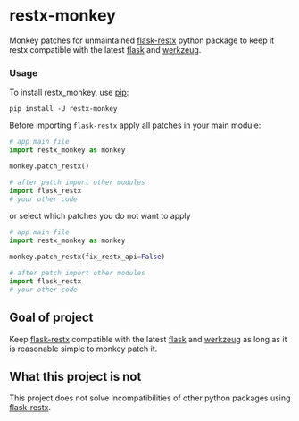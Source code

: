 # restx-monkey

Monkey patches for unmaintained [flask-restx](https://github.com/python-restx/flask-restx) python package to keep it
restx compatible with the latest [flask](https://github.com/pallets/flask) and [werkzeug](https://github.com/pallets/werkzeug).

### Usage

To install restx_monkey, use [pip](https://pip.pypa.io/en/stable/):

```shell
pip install -U restx-monkey
```

Before importing `flask-restx` apply all patches in your main module:

```python
# app main file
import restx_monkey as monkey

monkey.patch_restx()

# after patch import other modules 
import flask_restx
# your other code
```

or select which patches you do not want to apply

```python
# app main file
import restx_monkey as monkey

monkey.patch_restx(fix_restx_api=False)

# after patch import other modules 
import flask_restx
# your other code
```

## Goal of project

Keep [flask-restx](https://github.com/python-restx/flask-restx) compatible with the latest [flask](https://github.com/pallets/flask) and [werkzeug](https://github.com/pallets/werkzeug) as long as it is reasonable simple to monkey patch it.

## What this project is not

This project does not solve incompatibilities of other python packages using [flask-restx](https://github.com/python-restx/flask-restx).

